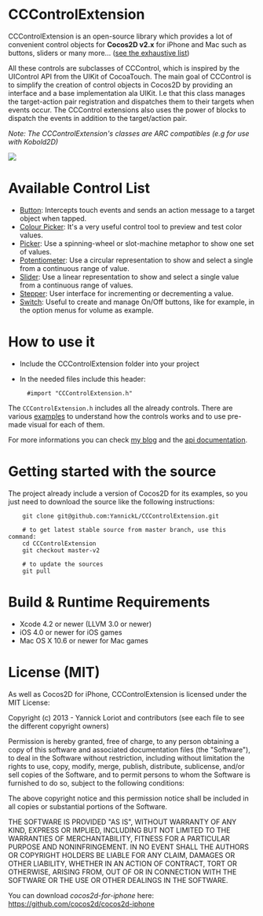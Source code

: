 CCControlExtension
=================
CCControlExtension is an open-source library which provides a lot of convenient control objects for __Cocos2D v2.x__ for iPhone and Mac such as buttons, sliders or many more... ([see the exhaustive list](#available-control-list))

All these controls are subclasses of CCControl, which is inspired by the UIControl API from the UIKit of CocoaTouch. The main goal of CCControl is to simplify the creation of control objects in Cocos2D by providing an interface and a base implementation ala UIKit. I.e that this class manages the target-action pair registration and dispatches them to their targets when events occur.
The CCControl extensions also uses the power of blocks to dispatch the events in addition to the target/action pair. 

*Note: The CCControlExtension's classes are ARC compatibles (e.g for use with Kobold2D)*

![](http://github.com/YannickL/CCControlExtension/raw/master-v2/screenshots/cccontrolextension.png)

Available Control List
====================

  * [Button](http://yannickloriot.com/library/ios/cccontrolextension/Classes/CCControlButton.html):
Intercepts touch events and sends an action message to a target object when tapped.
  * [Colour Picker](http://yannickloriot.com/library/ios/cccontrolextension/Classes/CCControlColourPicker.html):
It's a very useful control tool to preview and test color values.
  * [Picker](http://yannickloriot.com/library/ios/cccontrolextension/Classes/CCControlPicker.html):
Use a spinning-wheel or slot-machine metaphor to show one set of values.
  * [Potentiometer](http://yannickloriot.com/library/ios/cccontrolextension/Classes/CCControlPotentiometer.html):
Use a circular representation to show and select a single from a continuous range of value.
  * [Slider](http://yannickloriot.com/library/ios/cccontrolextension/Classes/CCControlSlider.html):
Use a linear representation to show and select a single value from a continuous range of values.
  * [Stepper](http://yannickloriot.com/library/ios/cccontrolextension/Classes/CCControlStepper.html):
User interface for incrementing or decrementing a value.
  * [Switch](http://yannickloriot.com/library/ios/cccontrolextension/Classes/CCControlSwitch.html):
Useful to create and manage On/Off buttons, like for example, in the option menus for volume as example.

How to use it
====================
- Include the CCControlExtension folder into your project
- In the needed files include this header:

        #import "CCControlExtension.h"

The `CCControlExtension.h` includes all the already controls.
There are various [examples][] to understand how the controls works and to use pre-made visual for each of them.

For more informations you can check [my blog][] and the [api documentation][].

Getting started with the source
===================== 
The project already include a version of Cocos2D for its examples, so you just need to download the source like the following instructions:

```
    git clone git@github.com:YannickL/CCControlExtension.git

    # to get latest stable source from master branch, use this command:
    cd CCControlExtension
    git checkout master-v2

    # to update the sources
    git pull
```

Build & Runtime Requirements
====================

  * Xcode 4.2 or newer (LLVM 3.0 or newer)
  * iOS 4.0 or newer for iOS games
  * Mac OS X 10.6 or newer for Mac games

License (MIT)
====================
As well as Cocos2D for iPhone, CCControlExtension is licensed under the MIT License:

Copyright (c) 2013 - Yannick Loriot and contributors
(see each file to see the different copyright owners)

Permission is hereby granted, free of charge, to any person obtaining a copy
of this software and associated documentation files (the "Software"), to deal
in the Software without restriction, including without limitation the rights
to use, copy, modify, merge, publish, distribute, sublicense, and/or sell
copies of the Software, and to permit persons to whom the Software is
furnished to do so, subject to the following conditions:

The above copyright notice and this permission notice shall be included in
all copies or substantial portions of the Software.

THE SOFTWARE IS PROVIDED "AS IS", WITHOUT WARRANTY OF ANY KIND, EXPRESS OR
IMPLIED, INCLUDING BUT NOT LIMITED TO THE WARRANTIES OF MERCHANTABILITY,
FITNESS FOR A PARTICULAR PURPOSE AND NONINFRINGEMENT. IN NO EVENT SHALL THE
AUTHORS OR COPYRIGHT HOLDERS BE LIABLE FOR ANY CLAIM, DAMAGES OR OTHER
LIABILITY, WHETHER IN AN ACTION OF CONTRACT, TORT OR OTHERWISE, ARISING FROM,
OUT OF OR IN CONNECTION WITH THE SOFTWARE OR THE USE OR OTHER DEALINGS IN
THE SOFTWARE.
 
You can download *cocos2d-for-iphone* here: https://github.com/cocos2d/cocos2d-iphone

[my blog]: http://yannickloriot.com/2011/08/create-a-control-object-with-cocos2d-for-iphone/
[examples]: https://github.com/YannickL/CCControlExtension/tree/master-v2/CCControlExamples
[api documentation]: http://yannickloriot.com/library/ios/cccontrolextension/
